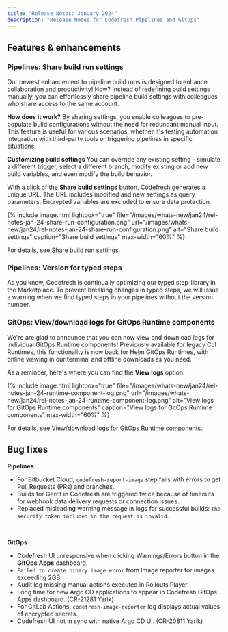 ```yaml
---
title: "Release Notes: January 2024"
description: "Release Notes for Codefresh Pipelines and GitOps"
---
```


## Features & enhancements

### Pipelines: Share build run settings
Our newest enhancement to pipeline build runs is designed to enhance collaboration and productivity! How? Instead of redefining build settings manually, you can effortlessly share pipeline build settings with colleagues who share access to the same account.

**How does it work?**
By sharing settings, you enable colleagues to pre-populate build configurations without the need for redundant manual input. This feature is useful for various scenarios, whether it's testing automation integration with third-party tools or triggering pipelines in specific situations.

**Customizing build settings**
You can override any existing setting - simulate a different trigger, select a different branch, modify existing or add new build variables, and even modify the build behavior.

With a click of the **Share build settings** button, Codefresh generates a unique URL. The URL includes modified and new settings as query parameters. Encrypted variables are excluded to ensure data protection. 

   {% include 
	image.html 
	lightbox="true" 
	file="/images/whats-new/jan24/rel-notes-jan-24-share-run-configuration.png" 
	url="/images/whats-new/jan24/rel-notes-jan-24-share-run-configuration.png" 
	alt="Share build settings" 
	caption="Share build settings"
  max-width="60%" 
%}

For details, see [Share build run settings]({{site.baseurl}}/docs/pipelines/run-pipeline/#share-build-run-settings).

### Pipelines: Version for typed steps
As you know, Codefresh is continually optimizing our typed step-library in the Marketplace. To prevent breaking changes in typed steps, we will issue a warning when we find typed steps in your pipelines without the version number.

### GitOps: View/download logs for GitOps Runtime components
We're are glad to announce that you can now view and download logs for individual GitOps Runtime components!
Previously available for legacy CLI Runtimes, this functionality is now back for Helm GitOps Runtimes, with online viewing in our terminal and offline downloads as you need.

As a reminder, here's where you can find the **View logs** option:

   {% include 
	image.html 
	lightbox="true" 
	file="/images/whats-new/jan24/rel-notes-jan-24-runtime-component-log.png" 
	url="/images/whats-new/jan24/rel-notes-jan-24-runtime-component-log.png" 
	alt="View logs for GitOps Runtime components" 
	caption="View logs for GitOps Runtime components"
  max-width="60%" 
%}

For details, see [View/download logs for GitOps Runtime components]({{site.baseurl}}/docs/installation/gitops/monitor-manage-runtimes/#viewdownload-logs-for-runtime-components).




## Bug fixes

**Pipelines**  
* For Bitbucket Cloud, `codefresh-report-image` step fails with errors to get Pull Requests (PRs) and branches. 
* Builds for Gerrit in Codefresh are triggered twice because of timeouts for webhook data delivery requests or connection issues.
* Replaced misleading warning message in logs for successful builds: `The security token included in the request is invalid`.
<!--- * Notifications not send for builds triggered by Cron timers. (CR-3927 Franscisco) -->

<br>

**GitOps**  
* Codefresh UI unresponsive when clicking Warnings/Errors button in the **GitOps Apps** dashboard.
* `Failed to create binary image error` from Image reporter for images exceeding 2GB.
* Audit log missing manual actions executed in Rollouts Player.
* Long time for new Argo CD applications to appear in Codefresh GitOps Apps dashboard. (CR-21281 Yarik)
* For GitLab Actions, `codefresh-image-reporter` log displays actual values of encrypted secrets.
* Codefresh UI not in sync with native Argo CD UI. (CR-20811 Yarik)


